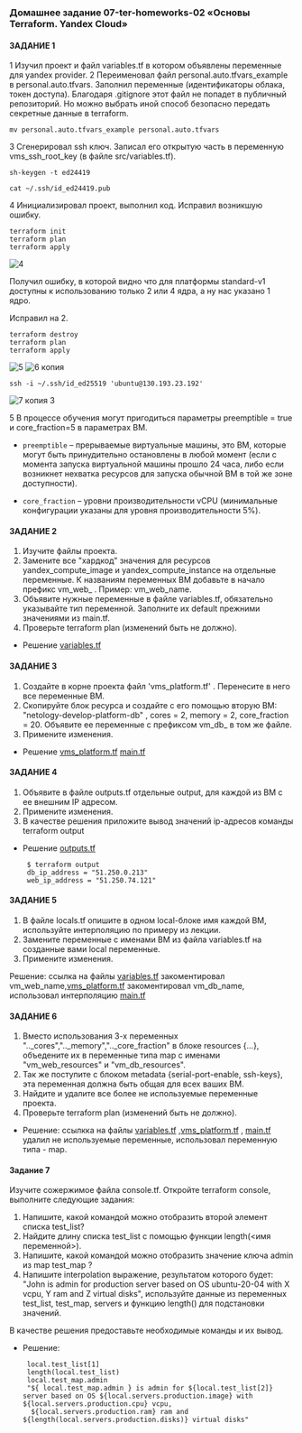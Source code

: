 ### Домашнее задание 07-ter-homeworks-02 «Основы Terraform. Yandex Cloud»
#### ЗАДАНИЕ 1

1 Изучил проект и файл variables.tf в котором объявлены переменные для yandex provider.
2 Переименовал файл personal.auto.tfvars_example в personal.auto.tfvars. Заполнил переменные (идентификаторы облака, токен доступа). Благодаря .gitignore этот файл не попадет в публичный репозиторий. Но можно выбрать иной способ безопасно передать секретные данные в terraform.

`mv personal.auto.tfvars_example personal.auto.tfvars`

3 Сгенерировал ssh ключ. Записал его открытую часть в переменную vms_ssh_root_key (в файле src/variables.tf).


    sh-keygen -t ed24419 
    
    cat ~/.ssh/id_ed24419.pub
    
 4 Инициализировал проект, выполнил код. Исправил возникшую ошибку.
 
    terraform init
    terraform plan
    terraform apply
    
![4](https://github.com/Mix1g/netology/assets/119140245/c4ade546-3cc9-440c-8598-e54ece6a49c0)

 Получил ошибку, в которой видно  что для платформы standard-v1 доступны к использованию только 2 или 4 ядра, а ну нас указано 1 ядро. 
 
 Исправил на 2.
 
    terraform destroy
    terraform plan
    terraform apply
    
![5](https://github.com/Mix1g/netology/assets/119140245/c0cbfa4b-bc51-4b1f-801f-af6cf3977c32)
![6 копия](https://github.com/Mix1g/netology/assets/119140245/9ad139d5-22e6-4158-9394-43b38ab9f66a)

    ssh -i ~/.ssh/id_ed25519 'ubuntu@130.193.23.192'

![7 копия 3](https://github.com/Mix1g/netology/assets/119140245/b5eb20f4-1c68-4d2d-bf7d-8d5cacb40172)

5 В процессе обучения могут пригодиться параметры preemptible = true и core_fraction=5 в параметрах ВМ.

- `preemptible` – прерываемые виртуальные машины, это ВМ, которые могут быть принудительно остановлены в любой момент (если с момента запуска виртуальной машины прошло 24 часа, либо если возникнет нехватка ресурсов для запуска обычной ВМ в той же зоне доступности).

- `core_fraction` – уровни производительности vCPU (минимальные конфигурации указаны для уровня производительности 5%).

 #### ЗАДАНИЕ 2
 1. Изучите файлы проекта.
 2. Замените все "хардкод" значения для ресурсов yandex_compute_image и yandex_compute_instance на отдельные переменные. К названиям переменных ВМ добавьте в начало префикс vm_web_ . Пример: vm_web_name.
 3. Объявите нужные переменные в файле variables.tf, обязательно указывайте тип переменной. Заполните их default прежними значениями из main.tf.
 4. Проверьте terraform plan (изменений быть не должно).

- Решение [variables.tf](https://github.com/Mix1g/netology/blob/master/7.2-terraform/src/variables.tf)

#### ЗАДАНИЕ 3
1. Создайте в корне проекта файл 'vms_platform.tf' . Перенесите в него все переменные ВМ.
2. Скопируйте блок ресурса и создайте с его помощью вторую ВМ: "netology-develop-platform-db" , cores = 2, memory = 2, core_fraction = 20. Объявите ее переменные с префиксом vm_db_ в том же файле.
3. Примените изменения.

- Решение [vms_platform.tf](https://github.com/Mix1g/netology/blob/master/7.2-terraform/src/vms_platform.tf) [main.tf](https://github.com/Mix1g/netology/blob/master/7.2-terraform/src/main.tf)  


#### ЗАДАНИЕ 4
1. Объявите в файле outputs.tf отдельные output, для каждой из ВМ с ее внешним IP адресом.
2. Примените изменения.
3. В качестве решения приложите вывод значений ip-адресов команды terraform output

- Решение [outputs.tf](https://github.com/Mix1g/netology/blob/master/7.2-terraform/src/outputs.tf)

       $ terraform output
       db_ip_address = "51.250.0.213"
       web_ip_address = "51.250.74.121"
  
 #### ЗАДАНИЕ 5
1. В файле locals.tf опишите в одном local-блоке имя каждой ВМ, используйте интерполяцию по примеру из лекции.
2. Замените переменные с именами ВМ из файла variables.tf на созданные вами local переменные.
3. Примените изменения.
 
 Решение: ссылка на файлы [variables.tf](https://github.com/Mix1g/netology/blob/master/7.2-terraform/src/variables.tf) закоментировал vm_web_name,[vms_platform.tf](https://github.com/Mix1g/netology/blob/master/7.2-terraform/src/vms_platform.tf) закоментировал vm_db_name, использовал интерполяцию [main.tf](https://github.com/Mix1g/netology/blob/master/7.2-terraform/src/main.tf)
 
#### ЗАДАНИЕ 6
1. Вместо использования 3-х переменных ".._cores",".._memory",".._core_fraction" в блоке resources {...}, объедените их в переменные типа map с именами "vm_web_resources" и "vm_db_resources".
2. Так же поступите с блоком metadata {serial-port-enable, ssh-keys}, эта переменная должна быть общая для всех ваших ВМ.
3. Найдите и удалите все более не используемые переменные проекта.
4. Проверьте terraform plan (изменений быть не должно).

- Решение: ссылкка на файлы [variables.tf](https://github.com/Mix1g/netology/blob/master/7.2-terraform/src/variables.tf) ,[vms_platform.tf](https://github.com/Mix1g/netology/blob/master/7.2-terraform/src/vms_platform.tf) , [main.tf](https://github.com/Mix1g/netology/blob/master/7.2-terraform/src/main.tf) удалил не используемые переменные, использовал переменную типа - map.

#### Задание 7
Изучите сожержимое файла console.tf. Откройте terraform console, выполните следующие задания:

1. Напишите, какой командой можно отобразить второй элемент списка test_list?
2. Найдите длину списка test_list с помощью функции length(<имя переменной>).
3. Напишите, какой командой можно отобразить значение ключа admin из map test_map ?
4. Напишите interpolation выражение, результатом которого будет: "John is admin for production server based on OS ubuntu-20-04 with X vcpu, Y ram and Z virtual disks", используйте данные из переменных test_list, test_map, servers и функцию length() для подстановки значений.

В качестве решения предоставьте необходимые команды и их вывод.

- Решение:

       local.test_list[1]
       length(local.test_list)
       local.test_map.admin
       "${ local.test_map.admin } is admin for ${local.test_list[2]} server based on OS ${local.servers.production.image} with ${local.servers.production.cpu} vcpu,       
        ${local.servers.production.ram} ram and ${length(local.servers.production.disks)} virtual disks"
   
